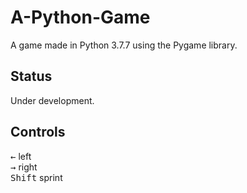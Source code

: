 # A-Python-Game
A game made in Python 3.7.7 using the Pygame library.  
  
## Status
Under development.
  
## Controls
<kbd>←</kbd> left  
<kbd>→</kbd> right  
<kbd>Shift</kbd> sprint